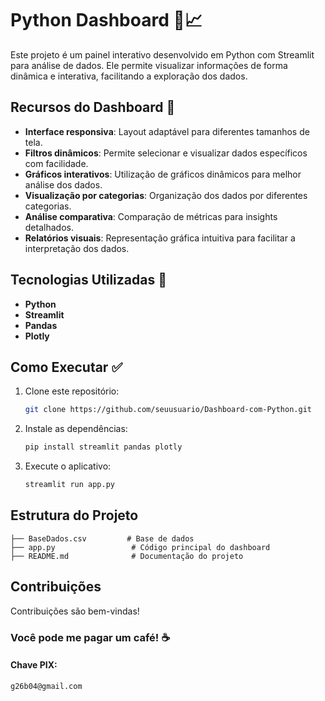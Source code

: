 # Python Dashboard 🚀📈

Este projeto é um painel interativo desenvolvido em Python com Streamlit para análise de dados. Ele permite visualizar informações de forma dinâmica e interativa, facilitando a exploração dos dados.

## Recursos do Dashboard 📂

- **Interface responsiva**: Layout adaptável para diferentes tamanhos de tela.
- **Filtros dinâmicos**: Permite selecionar e visualizar dados específicos com facilidade.
- **Gráficos interativos**: Utilização de gráficos dinâmicos para melhor análise dos dados.
- **Visualização por categorias**: Organização dos dados por diferentes categorias.
- **Análise comparativa**: Comparação de métricas para insights detalhados.
- **Relatórios visuais**: Representação gráfica intuitiva para facilitar a interpretação dos dados.

## Tecnologias Utilizadas 🔎

- **Python**
- **Streamlit**
- **Pandas**
- **Plotly**

## Como Executar ✅

1. Clone este repositório:
   ```sh
   git clone https://github.com/seuusuario/Dashboard-com-Python.git
   ```
3. Instale as dependências:
   ```sh
   pip install streamlit pandas plotly
   ```
4. Execute o aplicativo:
   ```sh
   streamlit run app.py
   ```

## Estrutura do Projeto

```
├── BaseDados.csv         # Base de dados
├── app.py                 # Código principal do dashboard
├── README.md              # Documentação do projeto
```

## Contribuições

Contribuições são bem-vindas!

### Você pode me pagar um café! ☕

#### Chave PIX:
` g26b04@gmail.com `

